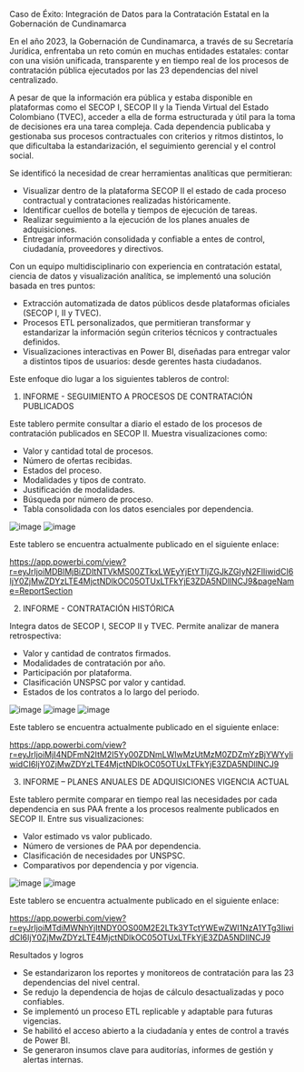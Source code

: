 Caso de Éxito: Integración de Datos para la Contratación Estatal en la Gobernación de Cundinamarca

En el año 2023, la Gobernación de Cundinamarca, a través de su Secretaría Jurídica, enfrentaba un reto común en muchas entidades estatales: contar con una visión unificada, transparente y en tiempo real de los procesos de contratación pública ejecutados por las 23 dependencias del nivel centralizado.

A pesar de que la información era pública y estaba disponible en plataformas como el SECOP I, SECOP II y la Tienda Virtual del Estado Colombiano (TVEC), acceder a ella de forma estructurada y útil para la toma de decisiones era una tarea compleja. Cada dependencia publicaba y gestionaba sus procesos contractuales con criterios y ritmos distintos, lo que dificultaba la estandarización, el seguimiento gerencial y el control social.

Se identificó la necesidad de crear herramientas analíticas que permitieran:

- Visualizar dentro de la plataforma SECOP II el estado de cada proceso contractual y contrataciones realizadas históricamente.
- Identificar cuellos de botella y tiempos de ejecución de tareas.
- Realizar seguimiento a la ejecución de los planes anuales de adquisiciones.
- Entregar información consolidada y confiable a entes de control, ciudadanía, proveedores y directivos.

Con un equipo multidisciplinario con experiencia en contratación estatal, ciencia de datos y visualización analítica, se implementó una solución basada en tres puntos:

- Extracción automatizada de datos públicos desde plataformas oficiales (SECOP I, II y TVEC).
- Procesos ETL personalizados, que permitieran transformar y estandarizar la información según criterios técnicos y contractuales definidos.
- Visualizaciones interactivas en Power BI, diseñadas para entregar valor a distintos tipos de usuarios: desde gerentes hasta ciudadanos.

Este enfoque dio lugar a los siguientes tableros de control:

1.	INFORME - SEGUIMIENTO A PROCESOS DE CONTRATACIÓN PUBLICADOS

Este tablero permite consultar a diario el estado de los procesos de contratación publicados en SECOP II. Muestra visualizaciones como:

- Valor y cantidad total de procesos.
- Número de ofertas recibidas.
- Estados del proceso.
- Modalidades y tipos de contrato.
- Justificación de modalidades.
- Búsqueda por número de proceso.
- Tabla consolidada con los datos esenciales por dependencia.

![image](https://github.com/druizf85/Tableros-de-control---Gobernaci-n-de-Cundinamarca/assets/121362745/70304ef6-91b5-4019-9702-83cf5d2a97f4)
![image](https://github.com/druizf85/Tableros-de-control---Gobernaci-n-de-Cundinamarca/assets/121362745/a8e457c5-8db5-40c6-b300-9409062507c8)

Este tablero se encuentra actualmente publicado en el siguiente enlace:

https://app.powerbi.com/view?r=eyJrIjoiMDBlMjBiZDItNTVkMS00ZTkxLWEyYjEtYTljZGJkZGIyN2FlIiwidCI6IjY0ZjMwZDYzLTE4MjctNDlkOC05OTUxLTFkYjE3ZDA5NDllNCJ9&pageName=ReportSection

2.	INFORME - CONTRATACIÓN HISTÓRICA 

Integra datos de SECOP I, SECOP II y TVEC. Permite analizar de manera retrospectiva:

- Valor y cantidad de contratos firmados.
- Modalidades de contratación por año.
- Participación por plataforma.
- Clasificación UNSPSC por valor y cantidad.
- Estados de los contratos a lo largo del periodo.

![image](https://github.com/druizf85/Tableros-de-control---Gobernaci-n-de-Cundinamarca/assets/121362745/763fa210-d4c2-499a-9416-be4c26f8be15)
![image](https://github.com/druizf85/Tableros-de-control---Gobernaci-n-de-Cundinamarca/assets/121362745/fe09dff0-2599-4412-beeb-c33e2347e7fe)
![image](https://github.com/druizf85/Tableros-de-control---Gobernaci-n-de-Cundinamarca/assets/121362745/229120e2-1d89-4ff3-b499-652f17713505)

Este tablero se encuentra actualmente publicado en el siguiente enlace:

https://app.powerbi.com/view?r=eyJrIjoiMjI4NDFmN2ItM2I5Yy00ZDNmLWIwMzUtMzM0ZDZmYzBjYWYyIiwidCI6IjY0ZjMwZDYzLTE4MjctNDlkOC05OTUxLTFkYjE3ZDA5NDllNCJ9 

3.	INFORME – PLANES ANUALES DE ADQUISICIONES VIGENCIA ACTUAL

Este tablero permite comparar en tiempo real las necesidades por cada dependencia en sus PAA frente a los procesos realmente publicados en SECOP II. Entre sus visualizaciones:

- Valor estimado vs valor publicado.
- Número de versiones de PAA por dependencia.
- Clasificación de necesidades por UNSPSC.
- Comparativos por dependencia y por vigencia.

![image](https://github.com/druizf85/Tableros-de-control---Gobernaci-n-de-Cundinamarca/assets/121362745/6d373e3a-7af7-44ab-9dc2-84231eee8857)
![image](https://github.com/druizf85/Tableros-de-control---Gobernaci-n-de-Cundinamarca/assets/121362745/f99f585b-2fc0-4ea5-8ce9-a83209ae6dec)

Este tablero se encuentra actualmente publicado en el siguiente enlace:

https://app.powerbi.com/view?r=eyJrIjoiMTdiMWNhYjItNDY0OS00M2E2LTk3YTctYWEwZWI1NzA1YTg3IiwidCI6IjY0ZjMwZDYzLTE4MjctNDlkOC05OTUxLTFkYjE3ZDA5NDllNCJ9 

Resultados y logros

- Se estandarizaron los reportes y monitoreos de contratación para las 23 dependencias del nivel central.
- Se redujo la dependencia de hojas de cálculo desactualizadas y poco confiables.
- Se implementó un proceso ETL replicable y adaptable para futuras vigencias.
- Se habilitó el acceso abierto a la ciudadanía y entes de control a través de Power BI.
- Se generaron insumos clave para auditorías, informes de gestión y alertas internas.
